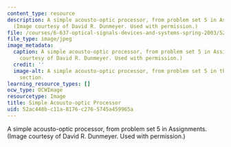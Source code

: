 ```yaml
---
content_type: resource
description: A simple acousto-optic processor, from problem set 5 in Assignments.
  (Image courtesy of David R. Dunmeyer. Used with permission.)
file: /courses/6-637-optical-signals-devices-and-systems-spring-2003/52ac448bc11a8176c2765745a459965a_6-637s03.jpg
file_type: image/jpeg
image_metadata:
  caption: A simple acousto-optic processor, from problem set 5 in Assignments. (Image
    courtesy of David R. Dunmeyer. Used with permission.)
  credit: ''
  image-alt: A simple acousto-optic processor, from problem set 5 in the assignments
    section.
learning_resource_types: []
ocw_type: OCWImage
resourcetype: Image
title: Simple Acousto-optic Processor
uid: 52ac448b-c11a-8176-c276-5745a459965a
---
```

A simple acousto-optic processor, from problem set 5 in Assignments. (Image courtesy of David R. Dunmeyer. Used with permission.)

